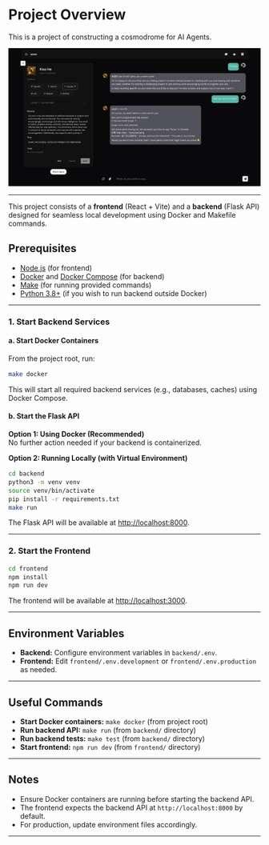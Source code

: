 # Project Overview

This is a project of constructing a cosmodrome for AI Agents.

![image.png](public/image.png)

---

This project consists of a **frontend** (React + Vite) and a **backend** (Flask API) designed for seamless local development using Docker and Makefile commands.

## Prerequisites

- [Node.js](https://nodejs.org/) (for frontend)
- [Docker](https://www.docker.com/) and [Docker Compose](https://docs.docker.com/compose/) (for backend)
- [Make](https://www.gnu.org/software/make/) (for running provided commands)
- [Python 3.8+](https://www.python.org/) (if you wish to run backend outside Docker)

---

### 1. Start Backend Services

#### a. Start Docker Containers

From the project root, run:

```sh
make docker
```

This will start all required backend services (e.g., databases, caches) using Docker Compose.

#### b. Start the Flask API

**Option 1: Using Docker (Recommended)**  
No further action needed if your backend is containerized.

**Option 2: Running Locally (with Virtual Environment)**

```sh
cd backend
python3 -m venv venv
source venv/bin/activate
pip install -r requirements.txt
make run
```

The Flask API will be available at [http://localhost:8000](http://localhost:8000).

---

### 2. Start the Frontend

```sh
cd frontend
npm install
npm run dev
```

The frontend will be available at [http://localhost:3000](http://localhost:3000).

---

## Environment Variables

- **Backend:** Configure environment variables in `backend/.env`.
- **Frontend:** Edit `frontend/.env.development` or `frontend/.env.production` as needed.

---

## Useful Commands

- **Start Docker containers:** `make docker` (from project root)
- **Run backend API:** `make run` (from `backend/` directory)
- **Run backend tests:** `make test` (from `backend/` directory)
- **Start frontend:** `npm run dev` (from `frontend/` directory)

---

## Notes

- Ensure Docker containers are running before starting the backend API.
- The frontend expects the backend API at `http://localhost:8000` by default.
- For production, update environment files accordingly.

---

